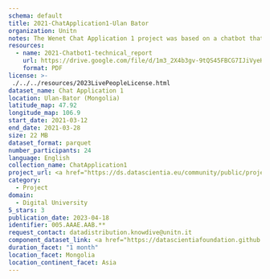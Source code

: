 ```yaml
---
schema: default
title: 2021-ChatApplication1-Ulan Bator
organization: Unitn
notes: The Wenet Chat Application 1 project was based on a chatbot that collected questions and answers from university students in Italy, Denmark, Paraguay, the United Kingdom, and Mongolia. It was conducted in March and June 2021 to improve the knowledge about students' lives to promote the design of better and more targeted technology and support tools for students. It was a European Union WeNet Horizon 2020-funded project with the overall goal of developing a diversity-aware, machine-mediated paradigm for social interactions. Data was collected with a Telegram App and the i-Log Application. Some of the data collected included the respondent’s career information (department, study course, study year,) and demographics (age, gender…). Questions were sent on the Telegram App and user answers were recorded, the i-Log App recorded sensor data (such as location, accelerometer…) from the user device. This data was collected in three phases, the first phase entailed interacting with the Telegram App Ask4Help, and sensor data was also collected during this phase. The second phase involved respondents answering a questionnaire, and in the third phase, they participated in a focus group to provide feedback.
resources:
  - name: 2021-Chatbot1-technical_report
    url: https://drive.google.com/file/d/1m3_2X4b3gv-9tQS45FBCG7IJiVyeHgW3/view?usp=sharing
    format: PDF
license: >-
 ./../../resources/2023LivePeopleLicense.html
dataset_name: Chat Application 1
location: Ulan-Bator (Mongolia)
latitude_map: 47.92
longitude_map: 106.9
start_date: 2021-03-12
end_date: 2021-03-28
size: 22 MB
dataset_format: parquet
number_participants: 24
language: English
collection_name: ChatApplication1
project_url: <a href="https://ds.datascientia.eu/community/public/projects/04250568-f8ed-4e99-a45b-b5058638587b">https://ds.datascientia.eu/community/public/projects/04250568-f8ed-4e99-a45b-b5058638587b</a>
category: 
  - Project
domain: 
  - Digital University
5_stars: 3
publication_date: 2023-04-18
identifier: 005.AAAE.AAB.**
request_contact: datadistribution.knowdive@unitn.it
component_dataset_link: <a href="https://datascientiafoundation.github.io/LivePeople/datasets/2021-CH1-Ulan%20Bator-App-usage/">2021-CH1-Ulan Bator-App-usage</a>, <a href="https://datascientiafoundation.github.io/LivePeople/datasets/2021-CH1-Ulan%20Bator-Connectivity/">2021-CH1-Ulan Bator-Connectivity</a>, <a href="https://datascientiafoundation.github.io/LivePeople/datasets/2021-CH1-Ulan%20Bator-Diachronic-Interactions/">2021-CH1-Ulan Bator-Diachronic-Interactions</a>, <a href="https://datascientiafoundation.github.io/LivePeople/datasets/2021-CH1-Ulan%20Bator-Motion/">2021-CH1-Ulan Bator-Motion</a>, <a href="https://datascientiafoundation.github.io/LivePeople/datasets/2021-CH1-Ulan%20Bator-Position/">2021-CH1-Ulan Bator-Position</a>, <a href="https://datascientiafoundation.github.io/LivePeople/datasets/2021-CH1-Ulan%20Bator-Synchronic-Interactions/">2021-CH1-Ulan Bator-Synchronic-Interactions</a>
duration_facet: "1 month"
location_facet: Mongolia
location_continent_facet: Asia
---
```

